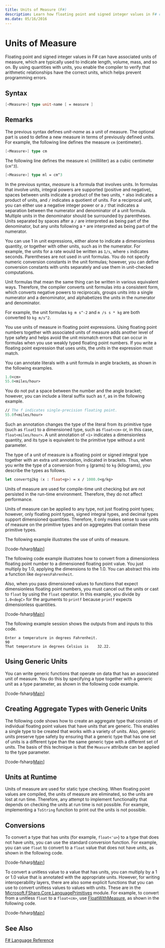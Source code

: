 ```yaml
---
title: Units of Measure (F#)
description: Learn how floating point and signed integer values in F# can have associated units of measure, which are typically used to indicate length, volume, and mass.
ms.date: 05/16/2016
---
```

# Units of Measure

Floating point and signed integer values in F# can have associated units of measure, which are typically used to indicate length, volume, mass, and so on. By using quantities with units, you enable the compiler to verify that arithmetic relationships have the correct units, which helps prevent programming errors.


## Syntax

```fsharp
[<Measure>] type unit-name [ = measure ]
```

## Remarks
The previous syntax defines *unit-name* as a unit of measure. The optional part is used to define a new measure in terms of previously defined units. For example, the following line defines the measure `cm` (centimeter).

```fsharp
[<Measure>] type cm
```

The following line defines the measure `ml` (milliliter) as a cubic centimeter (`cm^3`).

```fsharp
[<Measure>] type ml = cm^3
```

In the previous syntax, *measure* is a formula that involves units. In formulas that involve units, integral powers are supported (positive and negative), spaces between units indicate a product of the two units, `*` also indicates a product of units, and `/` indicates a quotient of units. For a reciprocal unit, you can either use a negative integer power or a `/` that indicates a separation between the numerator and denominator of a unit formula. Multiple units in the denominator should be surrounded by parentheses. Units separated by spaces after a `/` are interpreted as being part of the denominator, but any units following a `*` are interpreted as being part of the numerator.

You can use 1 in unit expressions, either alone to indicate a dimensionless quantity, or together with other units, such as in the numerator. For example, the units for a rate would be written as `1/s`, where `s` indicates seconds. Parentheses are not used in unit formulas. You do not specify numeric conversion constants in the unit formulas; however, you can define conversion constants with units separately and use them in unit-checked computations.

Unit formulas that mean the same thing can be written in various equivalent ways. Therefore, the compiler converts unit formulas into a consistent form, which converts negative powers to reciprocals, groups units into a single numerator and a denominator, and alphabetizes the units in the numerator and denominator.

For example, the unit formulas `kg m s^-2` and `m /s s * kg` are both converted to `kg m/s^2`.

You use units of measure in floating point expressions. Using floating point numbers together with associated units of measure adds another level of type safety and helps avoid the unit mismatch errors that can occur in formulas when you use weakly typed floating point numbers. If you write a floating point expression that uses units, the units in the expression must match.

You can annotate literals with a unit formula in angle brackets, as shown in the following examples.

```fsharp
1.0<cm>
55.0<miles/hour>
```

You do not put a space between the number and the angle bracket; however, you can include a literal suffix such as `f`, as in the following example.

```fsharp
// The f indicates single-precision floating point.
55.0f<miles/hour>
```

Such an annotation changes the type of the literal from its primitive type (such as `float`) to a dimensioned type, such as `float<cm>` or, in this case, `float<miles/hour>`. A unit annotation of `<1>` indicates a dimensionless quantity, and its type is equivalent to the primitive type without a unit parameter.

The type of a unit of measure is a floating point or signed integral type together with an extra unit annotation, indicated in brackets. Thus, when you write the type of a conversion from `g` (grams) to `kg` (kilograms), you describe the types as follows.

```fsharp
let convertg2kg (x : float<g>) = x / 1000.0<g/kg>
```

Units of measure are used for compile-time unit checking but are not persisted in the run-time environment. Therefore, they do not affect performance.

Units of measure can be applied to any type, not just floating point types; however, only floating point types, signed integral types, and decimal types support dimensioned quantities. Therefore, it only makes sense to use units of measure on the primitive types and on aggregates that contain these primitive types.

The following example illustrates the use of units of measure.

[!code-fsharp[Main](../../../samples/snippets/fsharp/lang-ref-2/snippet6901.fs)]
    
The following code example illustrates how to convert from a dimensionless floating point number to a dimensioned floating point value. You just multiply by 1.0, applying the dimensions to the 1.0. You can abstract this into a function like `degreesFahrenheit`.

Also, when you pass dimensioned values to functions that expect dimensionless floating point numbers, you must cancel out the units or cast to `float` by using the `float` operator. In this example, you divide by `1.0<degC>` for the arguments to `printf` because `printf` expects dimensionless quantities.

[!code-fsharp[Main](../../../samples/snippets/fsharp/lang-ref-2/snippet6902.fs)]

The following example session shows the outputs from and inputs to this code.

```
Enter a temperature in degrees Fahrenheit.
90
That temperature in degrees Celsius is    32.22.
```

## Using Generic Units
You can write generic functions that operate on data that has an associated unit of measure. You do this by specifying a type together with a generic unit as a type parameter, as shown in the following code example.

[!code-fsharp[Main](../../../samples/snippets/fsharp/lang-ref-2/snippet6903.fs)]
    
## Creating Aggregate Types with Generic Units
The following code shows how to create an aggregate type that consists of individual floating point values that have units that are generic. This enables a single type to be created that works with a variety of units. Also, generic units preserve type safety by ensuring that a generic type that has one set of units is a different type than the same generic type with a different set of units. The basis of this technique is that the `Measure` attribute can be applied to the type parameter.

[!code-fsharp[Main](../../../samples/snippets/fsharp/lang-ref-2/snippet6904.fs)]
    
## Units at Runtime
Units of measure are used for static type checking. When floating point values are compiled, the units of measure are eliminated, so the units are lost at run time. Therefore, any attempt to implement functionality that depends on checking the units at run time is not possible. For example, implementing a `ToString` function to print out the units is not possible.


## Conversions
To convert a type that has units (for example, `float<'u>`) to a type that does not have units, you can use the standard conversion function. For example, you can use `float` to convert to a `float` value that does not have units, as shown in the following code.

[!code-fsharp[Main](../../../samples/snippets/fsharp/lang-ref-2/snippet6905.fs)]

To convert a unitless value to a value that has units, you can multiply by a 1 or 1.0 value that is annotated with the appropriate units. However, for writing interoperability layers, there are also some explicit functions that you can use to convert unitless values to values with units. These are in the [Microsoft.FSharp.Core.LanguagePrimitives](https://msdn.microsoft.com/library/69d08ac5-5d51-4c20-bf1e-850fd312ece3) module. For example, to convert from a unitless `float` to a `float<cm>`, use [FloatWithMeasure](https://msdn.microsoft.com/library/69520bc7-d67b-46b8-9004-7cac9646b8d9), as shown in the following code.

[!code-fsharp[Main](../../../samples/snippets/fsharp/lang-ref-2/snippet6906.fs)]

## See Also
[F# Language Reference](index.md)
